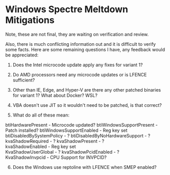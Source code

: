 # Windows Spectre Meltdown Mitigations

Note, these are not final, they are waiting on verification and review. 

Also, there is much conflicting information out and it is difficult to verify some facts. Here are some remaining questions I have, any feedback would be appreciated:

1. Does the Intel microcode update apply any fixes for variant 1?

2. Do AMD processors need any microcode updates or is LFENCE sufficient?

3. Other than IE, Edge, and Hyper-V are there any other patched binaries for variant 1? What about Docker? WSL?

4. VBA doesn't use JIT so it wouldn't need to be patched, is that correct?

5. What do all of these mean:

btiHardwarePresent - Microcode updated?
btiWindowsSupportPresent - Patch installed?
btiWindowsSupportEnabled - Reg key set
btiDisabledBySystemPolicy - ?
btiDisabledByNoHardwareSupport - ?
kvaShadowRequired - ?
kvaShadowPresent - ?          
kvaShadowEnabled - Reg key set           
KvaShadowUserGlobal - ? 
kvaShadowPcidEnabled - ?        
KvaShadowInvpcid - CPU Support for INVPCID?

6. Does the Windows use reptoline with LFENCE when SMEP enabled?

